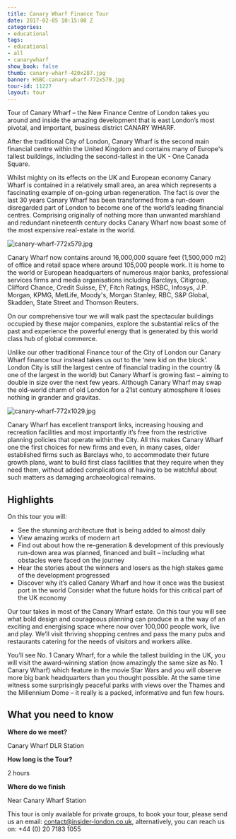```yaml
---
title: Canary Wharf Finance Tour
date: 2017-02-05 10:15:00 Z
categories:
- educational
tags:
- educational
- all
- canarywharf
show_book: false
thumb: canary-wharf-420x287.jpg
banner: HSBC-canary-wharf-772x579.jpg
tour-id: 11227
layout: tour
---
```


Tour of Canary Wharf – the New Finance Centre of London takes you around and inside the amazing development that is east London’s most pivotal, and important, business district CANARY WHARF.

After the traditional City of London, Canary Wharf is the second main financial centre within the United Kingdom and contains many of Europe's tallest buildings, including the second-tallest in the UK - One Canada Square.

Whilst mighty on its effects on the UK and European economy Canary Wharf is contained in a relatively small area, an area which represents a fascinating example of on-going urban regeneration. The fact is over the last 30 years Canary Wharf has been transformed from a run-down disregarded part of London to become one of the world’s leading financial centres. Comprising originally of nothing more than unwanted marshland and redundant nineteenth century docks Canary Wharf now boast some of the most expensive real-estate in the world.

![canary-wharf-772x579.jpg](/uploads/canary-wharf-772x579.jpg)

Canary Wharf now contains around 16,000,000 square feet (1,500,000 m2) of office and retail space where around 105,000 people work. It is home to the world or European headquarters of numerous major banks, professional services firms and media organisations including Barclays, Citigroup, Clifford Chance, Credit Suisse, EY, Fitch Ratings, HSBC, Infosys, J.P. Morgan, KPMG, MetLife, Moody's, Morgan Stanley, RBC, S&P Global, Skadden, State Street and Thomson Reuters.

On our comprehensive tour we will walk past the spectacular buildings occupied by these major companies, explore the substantial relics of the past and experience the powerful energy that is generated by this world class hub of global commerce.

Unlike our other traditional Finance tour of the City of London our Canary Wharf finance tour instead takes us out to the ‘new kid on the block’. London City is still the largest centre of financial trading in the country (& one of the largest in the world) but Canary Wharf is growing fast – aiming to double in size over the next few years. Although Canary Wharf may swap the old-world charm of old London for a 21st century atmosphere it loses nothing in grander and gravitas.

![canary-wharf-772x1029.jpg](/uploads/canary-wharf-772x1029.jpg)

Canary Wharf has excellent transport links, increasing housing and recreation facilities and most importantly it’s free from the restrictive planning policies that operate within the City. All this makes Canary Wharf one the first choices for new firms and even, in many cases, older established firms such as Barclays who, to accommodate their future growth plans, want to build first class facilities that they require when they need them, without added complications of having to be watchful about such matters as damaging archaeological remains.

## Highlights

On this tour you will:

- See the stunning architecture that is being added to almost daily
- View amazing works of modern art
- Find out about how the re-generation & development  of this previously run-down area was planned, financed and built – including what obstacles were faced on the journey
- Hear the stories about the winners and losers as the high stakes game of the development  progressed
- Discover why it’s called Canary Wharf and how it once was the busiest port in the world
Consider what the future holds for this critical part of the UK economy

Our tour takes in most of the Canary Wharf estate. On this tour you will see what bold design and courageous planning can produce in a the way of an exciting and energising space where now over 100,000 people work, live and play. We’ll visit thriving shopping centres and pass the many pubs and restaurants catering for the needs of visitors and workers alike.

You’ll see No. 1 Canary Wharf, for a while the tallest building in the UK, you will visit the award-winning station (now amazingly the same size as No. 1 Canary Wharf) which feature in the movie Star Wars and you will observe more big bank headquarters than you thought possible. At the same time witness some surprisingly peaceful parks with views over the Thames and the Millennium Dome – it really is a packed, informative and fun few hours.

## What you need to know

**Where do we meet?**

Canary Wharf DLR Station

**How long is the Tour?**

2 hours

**Where do we finish**

Near Canary Wharf Station

This tour is only available for private groups, to book your tour, please send us an email: contact@insider-london.co.uk, alternatively, you can reach us on: +44 (0) 20 7183 1055
